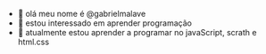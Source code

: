 - 👋 olá meu nome é @gabrielmalave
- 👀 estou interessado em aprender programação
- 🌱 atualmente estou aprender a programar no javaScript, scrath e html.css


<!---
gabrielmalave/gabrielmalave is a ✨ special ✨ repository because its `README.md` (this file) appears on your GitHub profile.
You can click the Preview link to take a look at your changes.
--->
